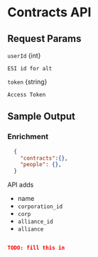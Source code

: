 # Contracts API

## Request Params

`userId` {int}

    ESI id for alt

`token` {string}

    Access Token

## Sample Output

### Enrichment

```json
  {
    "contracts":{},
    "people": {},
  }
```

API adds

* name
* `corporation_id`
* `corp`
* `alliance_id`
* `alliance`

```json

TODO: fill this in
```